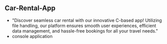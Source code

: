## Car-Rental-App

- "Discover seamless car rental with our innovative C-based app! Utilizing file handling, our platform ensures smooth user experiences, efficient data management,
  and hassle-free bookings for all your travel needs."
- console application
